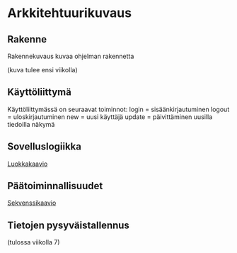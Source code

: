 # Arkkitehtuurikuvaus

## Rakenne

Rakennekuvaus kuvaa ohjelman rakennetta

(kuva tulee ensi viikolla)

## Käyttöliittymä

Käyttöliittymässä on seuraavat toiminnot:
login = sisäänkirjautuminen
logout = uloskirjautuminen
new = uusi käyttäjä
update = päivittäminen uusilla tiedoilla näkymä

## Sovelluslogiikka

[Luokkakaavio](https://github.com/forstjoh/ot-harjoitusty-/blob/master/Opintojenseurantajarjestelma/dokumentointi/kuvat/luokkakaavio.png)


## Päätoiminnallisuudet

[Sekvenssikaavio](https://github.com/forstjoh/ot-harjoitusty-/blob/master/Opintojenseurantajarjestelma/dokumentointi/kuvat/sekvenssikaavio.png)

## Tietojen pysyväistallennus 

(tulossa viikolla 7)
